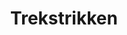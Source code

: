 ---
title: Trekstrikken
description: Ons assortiment van trekstrikken.
category: linten
details: ['Kleur: zwart, wit, bordeaux, rood, vanille, zilver, lichtgroen,
donkergroen, beige en lichtblauw', 'Verkoopeenheid: 25 of 50 stuks per zak']
image: trekstrik.jpg
---
